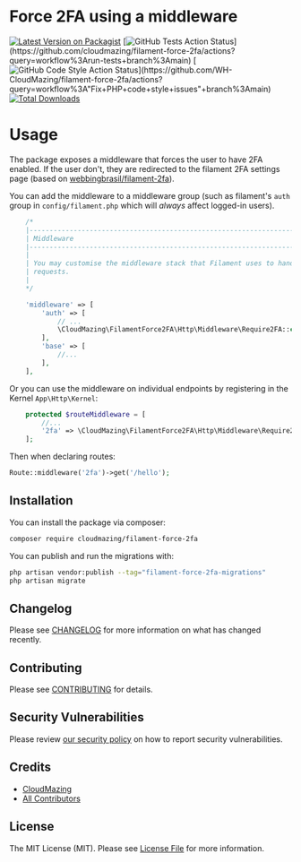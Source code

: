 # Force 2FA using a middleware

[![Latest Version on Packagist](https://img.shields.io/packagist/v/cloudmazing/filament-force-2fa.svg?style=flat-square)](https://packagist.org/packages/cloudmazing/filament-force-2fa)
[![GitHub Tests Action Status]([[https://img.shields.io/github/actions/workflow/status/cloudmazing/filament-force-2fa/run-tests.yml?label=tests](https://img.shields.io/github/actions/workflow/status/WH-CloudMazing/filament-force-2fa/run-tests.yml?label=tests&branch=main)](https://img.shields.io/github/actions/workflow/status/WH-CloudMazing/filament-force-2fa/run-tests.yml?label=tests&branch=main))](https://github.com/cloudmazing/filament-force-2fa/actions?query=workflow%3Arun-tests+branch%3Amain)
[![GitHub Code Style Action Status]([https://img.shields.io/github/actions/workflow/status/WH-CloudMazing/filament-force-2fa/Fix%20PHP%20code%20style%20issues?label=code%20style](https://img.shields.io/github/actions/workflow/status/WH-CloudMazing/filament-force-2fa/fix-php-code-style-issues.yml?label=code%20style))](https://github.com/WH-CloudMazing/filament-force-2fa/actions?query=workflow%3A"Fix+PHP+code+style+issues"+branch%3Amain)
[![Total Downloads](https://img.shields.io/packagist/dt/cloudmazing/filament-force-2fa.svg?style=flat-square)](https://packagist.org/packages/cloudmazing/filament-force-2fa)

# Usage

The package exposes a middleware that forces the user to have 2FA enabled. If the user don't, they are redirected to the filament 2FA settings page (based on [webbingbrasil/filament-2fa](https://github.com/webbingbrasil/filament-2fa)).

You can add the middleware to a middleware group (such as filament's `auth` group in `config/filament.php` which will *always* affect logged-in users).
```php
    /*
    |--------------------------------------------------------------------------
    | Middleware
    |--------------------------------------------------------------------------
    |
    | You may customise the middleware stack that Filament uses to handle
    | requests.
    |
    */

    'middleware' => [
        'auth' => [
            // ...
            \CloudMazing\FilamentForce2FA\Http\Middleware\Require2FA::class,
        ],
        'base' => [
            //...
        ],
    ],
```

Or you can use the middleware on individual endpoints by registering in the Kernel `App\Http\Kernel`:

```php
    protected $routeMiddleware = [
        //...
        '2fa' => \CloudMazing\FilamentForce2FA\Http\Middleware\Require2FA::class,
    ];
```

Then when declaring routes:

```php
Route::middleware('2fa')->get('/hello');
```

## Installation

You can install the package via composer:

```bash
composer require cloudmazing/filament-force-2fa
```

You can publish and run the migrations with:

```bash
php artisan vendor:publish --tag="filament-force-2fa-migrations"
php artisan migrate
```

## Changelog

Please see [CHANGELOG](CHANGELOG.md) for more information on what has changed recently.

## Contributing

Please see [CONTRIBUTING](CONTRIBUTING.md) for details.

## Security Vulnerabilities

Please review [our security policy](../../security/policy) on how to report security vulnerabilities.

## Credits

- [CloudMazing](https://github.com/WH-CloudMazing)
- [All Contributors](../../contributors)

## License

The MIT License (MIT). Please see [License File](LICENSE.md) for more information.
